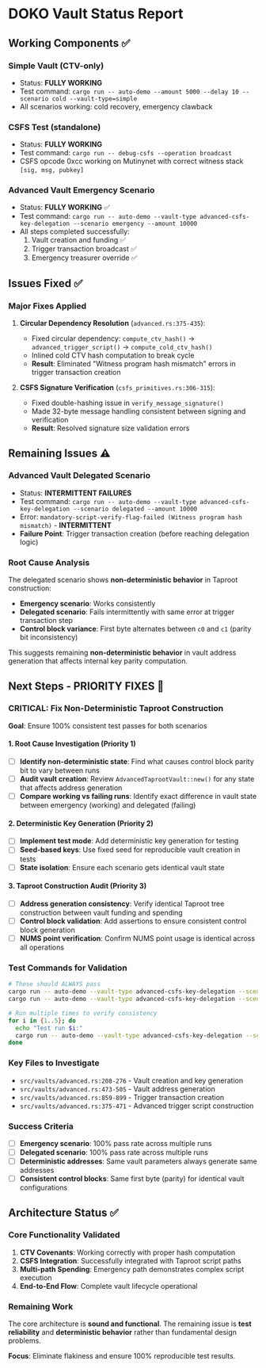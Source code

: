 # DOKO Vault Status Report

## Working Components ✅

### Simple Vault (CTV-only)
- Status: **FULLY WORKING** 
- Test command: `cargo run -- auto-demo --amount 5000 --delay 10 --scenario cold --vault-type=simple`
- All scenarios working: cold recovery, emergency clawback

### CSFS Test (standalone)
- Status: **FULLY WORKING**
- Test command: `cargo run -- debug-csfs --operation broadcast`
- CSFS opcode 0xcc working on Mutinynet with correct witness stack `[sig, msg, pubkey]`

### Advanced Vault Emergency Scenario
- Status: **FULLY WORKING** ✅
- Test command: `cargo run -- auto-demo --vault-type advanced-csfs-key-delegation --scenario emergency --amount 10000`
- All steps completed successfully:
  1. Vault creation and funding ✅
  2. Trigger transaction broadcast ✅  
  3. Emergency treasurer override ✅

## Issues Fixed ✅

### Major Fixes Applied
1. **Circular Dependency Resolution** (`advanced.rs:375-435`):
   - Fixed circular dependency: `compute_ctv_hash()` → `advanced_trigger_script()` → `compute_cold_ctv_hash()`
   - Inlined cold CTV hash computation to break cycle
   - **Result**: Eliminated "Witness program hash mismatch" errors in trigger transaction creation

2. **CSFS Signature Verification** (`csfs_primitives.rs:306-315`):
   - Fixed double-hashing issue in `verify_message_signature()`
   - Made 32-byte message handling consistent between signing and verification
   - **Result**: Resolved signature size validation errors

## Remaining Issues ⚠️

### Advanced Vault Delegated Scenario  
- Status: **INTERMITTENT FAILURES**
- Test command: `cargo run -- auto-demo --vault-type advanced-csfs-key-delegation --scenario delegated --amount 10000`
- Error: `mandatory-script-verify-flag-failed (Witness program hash mismatch)` - **INTERMITTENT**
- **Failure Point**: Trigger transaction creation (before reaching delegation logic)

### Root Cause Analysis
The delegated scenario shows **non-deterministic behavior** in Taproot construction:
- **Emergency scenario**: Works consistently 
- **Delegated scenario**: Fails intermittently with same error at trigger transaction step
- **Control block variance**: First byte alternates between `c0` and `c1` (parity bit inconsistency)

This suggests remaining **non-deterministic behavior** in vault address generation that affects internal key parity computation.

## Next Steps - PRIORITY FIXES 🚨

### CRITICAL: Fix Non-Deterministic Taproot Construction
**Goal**: Ensure 100% consistent test passes for both scenarios

#### 1. **Root Cause Investigation** (Priority 1)
- [ ] **Identify non-deterministic state**: Find what causes control block parity bit to vary between runs
- [ ] **Audit vault creation**: Review `AdvancedTaprootVault::new()` for any state that affects address generation
- [ ] **Compare working vs failing runs**: Identify exact difference in vault state between emergency (working) and delegated (failing)

#### 2. **Deterministic Key Generation** (Priority 2)  
- [ ] **Implement test mode**: Add deterministic key generation for testing
- [ ] **Seed-based keys**: Use fixed seed for reproducible vault creation in tests
- [ ] **State isolation**: Ensure each scenario gets identical vault state

#### 3. **Taproot Construction Audit** (Priority 3)
- [ ] **Address generation consistency**: Verify identical Taproot tree construction between vault funding and spending
- [ ] **Control block validation**: Add assertions to ensure consistent control block generation
- [ ] **NUMS point verification**: Confirm NUMS point usage is identical across all operations

### Test Commands for Validation
```bash
# These should ALWAYS pass
cargo run -- auto-demo --vault-type advanced-csfs-key-delegation --scenario emergency --amount 10000
cargo run -- auto-demo --vault-type advanced-csfs-key-delegation --scenario delegated --amount 10000

# Run multiple times to verify consistency
for i in {1..5}; do
  echo "Test run $i:"
  cargo run -- auto-demo --vault-type advanced-csfs-key-delegation --scenario emergency --amount 10000
done
```

### Key Files to Investigate
- `src/vaults/advanced.rs:208-276` - Vault creation and key generation
- `src/vaults/advanced.rs:473-505` - Vault address generation  
- `src/vaults/advanced.rs:859-899` - Trigger transaction creation
- `src/vaults/advanced.rs:375-471` - Advanced trigger script construction

### Success Criteria
- [ ] **Emergency scenario**: 100% pass rate across multiple runs
- [ ] **Delegated scenario**: 100% pass rate across multiple runs  
- [ ] **Deterministic addresses**: Same vault parameters always generate same addresses
- [ ] **Consistent control blocks**: Same first byte (parity) for identical vault configurations

## Architecture Status ✅

### Core Functionality Validated
1. **CTV Covenants**: Working correctly with proper hash computation
2. **CSFS Integration**: Successfully integrated with Taproot script paths  
3. **Multi-path Spending**: Emergency path demonstrates complex script execution
4. **End-to-End Flow**: Complete vault lifecycle operational

### Remaining Work
The core architecture is **sound and functional**. The remaining issue is **test reliability** and **deterministic behavior** rather than fundamental design problems.

**Focus**: Eliminate flakiness and ensure 100% reproducible test results.